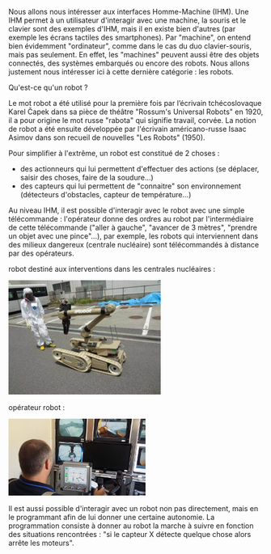 Nous allons nous intéresser aux interfaces Homme-Machine (IHM). Une IHM permet à un utilisateur d'interagir avec une machine, la souris et le clavier sont des exemples d'IHM, mais il en existe bien d'autres (par exemple les écrans tactiles des smartphones). Par "machine", on entend bien évidemment "ordinateur", comme dans le cas du duo clavier-souris, mais pas seulement. En effet, les "machines" peuvent aussi être des objets connectés, des systèmes embarqués ou encore des robots. Nous allons justement nous intéresser ici à cette dernière catégorie : les robots.

Qu'est-ce qu'un robot ?

Le mot robot a été utilisé pour la première fois par l’écrivain tchécoslovaque Karel Čapek dans sa pièce de théâtre "Rossum's Universal Robots" en 1920, il a pour origine le mot russe "rabota" qui signifie travail, corvée. La notion de robot a été ensuite développée par l'écrivain américano-russe Isaac Asimov dans son recueil de nouvelles "Les Robots" (1950).

Pour simplifier à l'extrême, un robot est constitué de 2 choses :

- des actionneurs qui lui permettent d'effectuer des actions (se déplacer, saisir des choses, faire de la soudure...)
- des capteurs qui lui permettent de "connaitre" son environnement (détecteurs d'obstacles, capteur de température...)

Au niveau IHM, il est possible d'interagir avec le robot avec une simple télécommande : l'opérateur donne des ordres au robot par l'intermédiaire de cette télécommande ("aller à gauche", "avancer de 3 mètres", "prendre un objet avec une pince"...), par exemple, les robots qui interviennent dans des milieux dangereux (centrale nucléaire) sont télécommandés à distance par des opérateurs.

robot destiné aux interventions dans les centrales nucléaires :

![](img/c33c_1.jpg)

opérateur robot :

![](img/c33c_2.jpg)

Il est aussi possible d'interagir avec un robot non pas directement, mais en le programmant afin de lui donner une certaine autonomie. La programmation consiste à donner au robot la marche à suivre en fonction des situations rencontrées : "si le capteur X détecte quelque chose alors arrête les moteurs".

